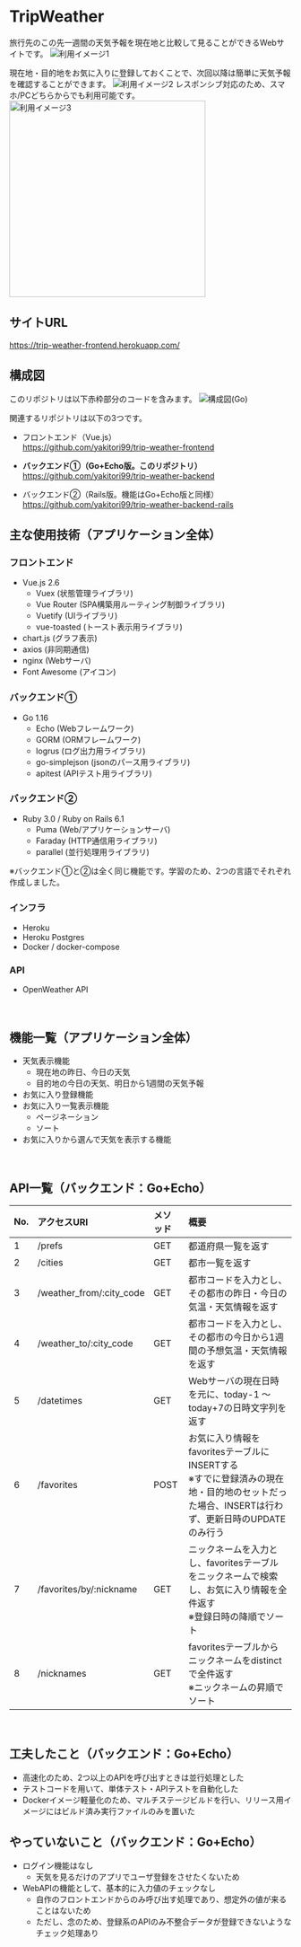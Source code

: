 # TripWeather
旅行先のこの先一週間の天気予報を現在地と比較して見ることができるWebサイトです。
![利用イメージ1](image/TripWeather_利用イメージ1.png)

現在地・目的地をお気に入りに登録しておくことで、次回以降は簡単に天気予報を確認することができます。
![利用イメージ2](image/TripWeather_利用イメージ2.png)
レスポンシブ対応のため、スマホ/PCどちらからでも利用可能です。
<img src="image/TripWeather_利用イメージ3.jpg" alt="利用イメージ3" width="350">
<br>

## サイトURL
https://trip-weather-frontend.herokuapp.com/
<br>

## 構成図
このリポジトリは以下赤枠部分のコードを含みます。
![構成図(Go)](image/TripWeather構成図_Go.png) 

関連するリポジトリは以下の3つです。
- フロントエンド（Vue.js）  
  https://github.com/yakitori99/trip-weather-frontend

- **バックエンド①（Go+Echo版。このリポジトリ）**  
  https://github.com/yakitori99/trip-weather-backend

- バックエンド②（Rails版。機能はGo+Echo版と同様）  
  https://github.com/yakitori99/trip-weather-backend-rails

## 主な使用技術（アプリケーション全体）
### フロントエンド
- Vue.js 2.6
  - Vuex (状態管理ライブラリ)
  - Vue Router (SPA構築用ルーティング制御ライブラリ)
  - Vuetify (UIライブラリ)
  - vue-toasted (トースト表示用ライブラリ)
- chart.js (グラフ表示)
- axios (非同期通信)
- nginx (Webサーバ)
- Font Awesome (アイコン)

### バックエンド①
- Go 1.16
  - Echo (Webフレームワーク)
  - GORM (ORMフレームワーク)
  - logrus (ログ出力用ライブラリ)
  - go-simplejson (jsonのパース用ライブラリ)
  - apitest (APIテスト用ライブラリ)

### バックエンド②
- Ruby 3.0 / Ruby on Rails 6.1
  - Puma (Web/アプリケーションサーバ)
  - Faraday (HTTP通信用ライブラリ)
  - parallel (並行処理用ライブラリ)

※バックエンド①と②は全く同じ機能です。学習のため、2つの言語でそれぞれ作成しました。

### インフラ
- Heroku
- Heroku Postgres
- Docker / docker-compose


### API
- OpenWeather API
<br>

## 機能一覧（アプリケーション全体）
- 天気表示機能
  - 現在地の昨日、今日の天気
  - 目的地の今日の天気、明日から1週間の天気予報
- お気に入り登録機能
- お気に入り一覧表示機能
  - ページネーション
  - ソート
- お気に入りから選んで天気を表示する機能
<br>

## API一覧（バックエンド：Go+Echo）
|No.|アクセスURI|メソッド|概要|
|:----|:----|:----|:----|
|1|/prefs|GET|都道府県一覧を返す|
|2|/cities|GET|都市一覧を返す|
|3|/weather_from/:city_code|GET|都市コードを入力とし、その都市の昨日・今日の気温・天気情報を返す|
|4|/weather_to/:city_code|GET|都市コードを入力とし、その都市の今日から1週間の予想気温・天気情報を返す|
|5|/datetimes|GET|Webサーバの現在日時を元に、today-1 ～today+7の日時文字列を返す|
|6|/favorites|POST|お気に入り情報をfavoritesテーブルにINSERTする<br>※すでに登録済みの現在地・目的地のセットだった場合、INSERTは行わず、更新日時のUPDATEのみ行う|
|7|/favorites/by/:nickname|GET|ニックネームを入力とし、favoritesテーブルをニックネームで検索し、お気に入り情報を全件返す<br>※登録日時の降順でソート|
|8|/nicknames|GET|favoritesテーブルからニックネームをdistinctで全件返す<br>※ニックネームの昇順でソート|
<br>

## 工夫したこと（バックエンド：Go+Echo）
- 高速化のため、2つ以上のAPIを呼び出すときは並行処理とした
- テストコードを用いて、単体テスト・APIテストを自動化した
- Dockerイメージ軽量化のため、マルチステージビルドを行い、リリース用イメージにはビルド済み実行ファイルのみを置いた

## やっていないこと（バックエンド：Go+Echo）
- ログイン機能はなし
  - 天気を見るだけのアプリでユーザ登録をさせたくないため
- WebAPIの機能として、基本的に入力値のチェックなし
  - 自作のフロントエンドからのみ呼び出す処理であり、想定外の値が来ることはないため
  - ただし、念のため、登録系のAPIのみ不整合データが登録できないようなチェック処理あり